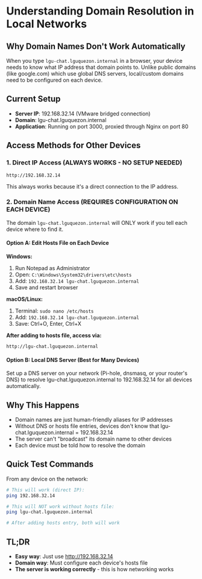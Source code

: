 # Understanding Domain Resolution in Local Networks

## Why Domain Names Don't Work Automatically

When you type `lgu-chat.lguquezon.internal` in a browser, your device needs to know what IP address that domain points to. Unlike public domains (like google.com) which use global DNS servers, local/custom domains need to be configured on each device.

## Current Setup
- **Server IP**: 192.168.32.14 (VMware bridged connection)
- **Domain**: lgu-chat.lguquezon.internal
- **Application**: Running on port 3000, proxied through Nginx on port 80

## Access Methods for Other Devices

### 1. Direct IP Access (ALWAYS WORKS - NO SETUP NEEDED)
```
http://192.168.32.14
```
This always works because it's a direct connection to the IP address.

### 2. Domain Name Access (REQUIRES CONFIGURATION ON EACH DEVICE)

The domain `lgu-chat.lguquezon.internal` will ONLY work if you tell each device where to find it.

#### Option A: Edit Hosts File on Each Device

**Windows:**
1. Run Notepad as Administrator
2. Open: `C:\Windows\System32\drivers\etc\hosts`
3. Add: `192.168.32.14 lgu-chat.lguquezon.internal`
4. Save and restart browser

**macOS/Linux:**
1. Terminal: `sudo nano /etc/hosts`
2. Add: `192.168.32.14 lgu-chat.lguquezon.internal`
3. Save: Ctrl+O, Enter, Ctrl+X

**After adding to hosts file, access via:**
```
http://lgu-chat.lguquezon.internal
```

#### Option B: Local DNS Server (Best for Many Devices)
Set up a DNS server on your network (Pi-hole, dnsmasq, or your router's DNS) to resolve lgu-chat.lguquezon.internal to 192.168.32.14 for all devices automatically.

## Why This Happens
- Domain names are just human-friendly aliases for IP addresses
- Without DNS or hosts file entries, devices don't know that lgu-chat.lguquezon.internal = 192.168.32.14
- The server can't "broadcast" its domain name to other devices
- Each device must be told how to resolve the domain

## Quick Test Commands
From any device on the network:
```bash
# This will work (direct IP):
ping 192.168.32.14

# This will NOT work without hosts file:
ping lgu-chat.lguquezon.internal

# After adding hosts entry, both will work
```

## TL;DR
- **Easy way**: Just use http://192.168.32.14
- **Domain way**: Must configure each device's hosts file
- **The server is working correctly** - this is how networking works
